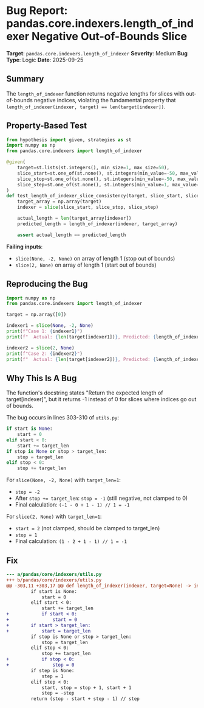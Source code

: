 # Bug Report: pandas.core.indexers.length_of_indexer Negative Out-of-Bounds Slice

**Target**: `pandas.core.indexers.length_of_indexer`
**Severity**: Medium
**Bug Type**: Logic
**Date**: 2025-09-25

## Summary

The `length_of_indexer` function returns negative lengths for slices with out-of-bounds negative indices, violating the fundamental property that `length_of_indexer(indexer, target) == len(target[indexer])`.

## Property-Based Test

```python
from hypothesis import given, strategies as st
import numpy as np
from pandas.core.indexers import length_of_indexer

@given(
    target=st.lists(st.integers(), min_size=1, max_size=50),
    slice_start=st.one_of(st.none(), st.integers(min_value=-50, max_value=50)),
    slice_stop=st.one_of(st.none(), st.integers(min_value=-50, max_value=50)),
    slice_step=st.one_of(st.none(), st.integers(min_value=1, max_value=10))
)
def test_length_of_indexer_slice_consistency(target, slice_start, slice_stop, slice_step):
    target_array = np.array(target)
    indexer = slice(slice_start, slice_stop, slice_step)

    actual_length = len(target_array[indexer])
    predicted_length = length_of_indexer(indexer, target_array)

    assert actual_length == predicted_length
```

**Failing inputs**:
- `slice(None, -2, None)` on array of length 1 (stop out of bounds)
- `slice(2, None)` on array of length 1 (start out of bounds)

## Reproducing the Bug

```python
import numpy as np
from pandas.core.indexers import length_of_indexer

target = np.array([0])

indexer1 = slice(None, -2, None)
print(f"Case 1: {indexer1}")
print(f"  Actual: {len(target[indexer1])}, Predicted: {length_of_indexer(indexer1, target)}")

indexer2 = slice(2, None)
print(f"Case 2: {indexer2}")
print(f"  Actual: {len(target[indexer2])}, Predicted: {length_of_indexer(indexer2, target)}")
```

## Why This Is A Bug

The function's docstring states "Return the expected length of target[indexer]", but it returns -1 instead of 0 for slices where indices go out of bounds.

The bug occurs in lines 303-310 of `utils.py`:

```python
if start is None:
    start = 0
elif start < 0:
    start += target_len
if stop is None or stop > target_len:
    stop = target_len
elif stop < 0:
    stop += target_len
```

For `slice(None, -2, None)` with `target_len=1`:
- `stop = -2`
- After `stop += target_len`: `stop = -1` (still negative, not clamped to 0)
- Final calculation: `(-1 - 0 + 1 - 1) // 1 = -1`

For `slice(2, None)` with `target_len=1`:
- `start = 2` (not clamped, should be clamped to target_len)
- `stop = 1`
- Final calculation: `(1 - 2 + 1 - 1) // 1 = -1`

## Fix

```diff
--- a/pandas/core/indexers/utils.py
+++ b/pandas/core/indexers/utils.py
@@ -303,11 +303,17 @@ def length_of_indexer(indexer, target=None) -> int:
         if start is None:
             start = 0
         elif start < 0:
             start += target_len
+            if start < 0:
+                start = 0
+        if start > target_len:
+            start = target_len
         if stop is None or stop > target_len:
             stop = target_len
         elif stop < 0:
             stop += target_len
+            if stop < 0:
+                stop = 0
         if step is None:
             step = 1
         elif step < 0:
             start, stop = stop + 1, start + 1
             step = -step
         return (stop - start + step - 1) // step
```